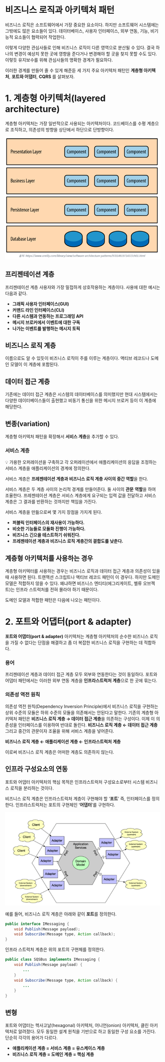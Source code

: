 # 비즈니스 로직과 아키텍처 패턴

비즈니스 로직은 소프트웨어에서 가장 중요한 요소이다. 하지만 소프트웨어 시스템에는 그밖에도 많은 요소들이 있다. 데이터베이스, 사용자 인터페이스, 외부 연동, 기능, 비기능적 요소들이 협력되어 작업한다.

이렇게 다양한 관심사들로 인해 비즈니스 로직이 다른 영역으로 분산될 수 있다. 결국 하나의 변경이 예상치 못한 곳에 영향을 준다거나 변경해야 할 곳을 찾지 못할 수도 있다. 이렇듯 유지보수를 위해 관심사들의 명확한 경계가 필요하다. 

이러한 경계를 만들어 줄 수 있게 해준듣 세 가지 주요 아키텍처 패턴인 **계층형 아키텍처**, **포트와 어댑터**, **CQRS** 를 살펴보자.

# 1. 계층형 아키텍처(layered architecture)

계층형 아키텍처는 가장 일반적으로 사용되는 아키텍처이다. 코드베이스를 수평 계층으로 조직하고, 의존성의 방향을 상단에서 하단으로 단방향이다. 

![계층형](./layer.png)

## 프리젠테이션 계층

프리젠테이션 계층 사용자와 가장 밀접하게 상호작용하는 계층이다. 사용에 대한 예시는 다음과 같다. 

- **그래픽 사용자 인터페이스(GUI)**
- **커맨드 라인 인터페이스(CLI)**
- **다른 시스템과 연동하는 프로그래밍 API**
- **메시지 브로커에서 이벤트에 대한 구독**
- **나가는 이벤트를 발행하는 메시지 토픽**

## 비즈니스 로직 계층

이름으로도 알 수 있듯이 비즈니스 로직이 주를 이루는 계층이다. 액티브 레코드나 도메인 모델이 이 계층에 포함된다. 

## 데이터 접근 계층

기존에는 데이터 접근 계층은 시스템의 데이터베이스를 의미했지만 현대 시스템에서는 다양한 데이터베이스들이 출현했고 비동기 통신을 위한 메시지 브로커 등이 이 계층에 해당한다.

## 변종(variation)

계층형 아키텍처 패턴을 확장해서 **서비스 계층**을 추가할 수 있다.

### 서비스 계층

<aside>
💡 가용한 오퍼레이션을 구축하고 각 오퍼레이션에서 애플리케이션의 응답을 조정하는 서비스 계층을 애플리케이션의 경계에 정의한다.

</aside>

서비스 계층은 **프레젠테이션 계층과 비즈니스 로직 계층 사이의 중간 역할**을 한다.

서비스 계층은 두 계층 사이의 논리적 경계를 만들어준다. 둘 사이의 **관문** **역할**을 하여 조율한다. 프레젠테이션 계층은 서비스 계층에게 요구되는 입력 값을 전달하고 서비스 계층은 그 결과를 반환하는 것까지만 책임을 가진다.

서비스 계층을 만듦으로써 몇 가지 장점을 가지게 된다. 

- **퍼블릭 인터페이스의 재사용이 가능하다.**
- **비슷한 기능들로 모듈화 진행이 가능하다.**
- **비즈니스 긴으을 테스트하기 쉬워진다.**
- **프레젠테이션 계층과 비즈니스 로직 계층간의 결합도를 낮춘다.**

## 계층형 아키텍처를 사용하는 경우

계층형 아키텍터를 사용하는 경우는 비즈니스 로직과 데이터 접근 계층과 의존성이 있을 때 사용하면 된다. 트랜잭션 스크립트나 액티브 레코드 패턴이 이 경우다. 하지만 도메인 모델은 적합하지 않을 수 있다. 왜냐하면 비즈니스 엔티티(에그리게이트, 벨류 오브젝트)는 인프라 스트럭처를 전혀 몰라야 하기 때문이다. 

도메인 모델과 적합한 패턴은 다음에 나오는 패턴이다.

# 2. 포트와 어댑터(port & adapter)

**포트와 어댑터(port & adapter)** 아키텍처는 계층형 아키텍처의 순수한 비즈니스 로직을 가질 수 없다는 단점을 해결하고 좀 더 복잡한 비즈니스 로직을 구현하는 데 적합하다.

### 용어

프리젠테이션 계층과 데이터 접근 계층 모두 외부와 연동한다는 것이 동일하다. 포트와 어댑터 패턴에서는 이러한 외부 연동 계층을 **인프라스트럭처 계층**으로 한 곳에 묶는다.

### 의존성 역전 원칙

의존성 역전 원칙(Dependency Inversion Principle)에서 비즈니스 로직을 구현하는 상위 수준의 모듈은 하위 수준의 모듈을 의존해서는 안된다고 말한다. 기존의 계층형 아키텍처 패턴은 **비즈니스 로직 계층 → 데이터 접근 계층**을 의존하는 구성이다. 이제 이 의존성을 인터페이스를 이용하여 반대로 돌린다. **비즈니스 로직 계층 ← 데이터 접근 계층** 그리고 중간의 관문이자 조율을 위해 서비스 계층을 넣어준다. 

**비즈니스 로직 계층 ← 애플리케이션 계층 ← 인프라스트럭처 계층**

이로써 비즈니스 로직 계층은 어떠한 계층도 의존하지 않는다.

## 인프라 구성요소의 연동

포트와 어댑터 아키텍처의 핵심 목적은 인프라스트럭처 구성요소로부터 시스템 비즈니스 로직을 분리하는 것이다. 

비즈니스 로직 계층은 인프라스트럭처 계층이 구현해야 할 ‘**포트**’ 즉, 인터페이스를 정의한다. 인프라스트럭처는 포트의 구현체인 ‘**어댑터**’를 구현하다.

![헥사고날](./hex.png)

예를 들어, 비즈니스 로직 계층은 아래와 같이 **포트**를 정의한다.

```java
public interface IMessaging {
	void Publish(Message payload);
	void Subscribe(Message type, Action callback);
}
```

인프라 스트럭처 계층은 위의 포트의 구현체를 정의한다.

```java
public class SQSBus implements IMessaging {
	void Publish(Message payload) {
		...
	}
	void Subscribe(Message type, Action callback) {
		...
	}
}
```

## 변형

포트와 어댑터는 헥사고날(hexagonal) 아키텍처, 어니언(onion) 아키텍처, 클린 아키텍처로 알려졌다. 모두 동일한 설계 원칙을 기반으로 하고 동일한 구성 요소를 가진다. 단순히 각각의 용어가 다르다. 

- **애플리케이션 계층 = 서비스 계층 = 유스케이스 계층**
- **비즈니스 로직 계층 = 도메인 계층 = 핵심 계층**